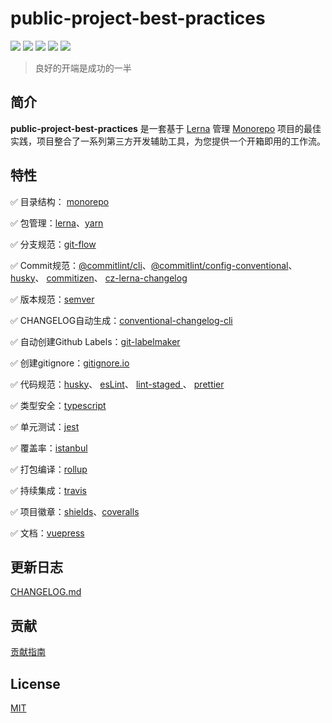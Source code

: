 # public-project-best-practices

[![](https://img.shields.io/node/v/@iworld/hello-cli.svg)](https://www.npmjs.com/package/@iworld/hello-cli)
[![](https://img.shields.io/npm/dt/@iworld/hello-runtime-core.svg)](https://www.npmjs.com/package/@iworld/hello-runtime-core)
[![](https://img.shields.io/npm/l/@iworld/hello-runtime-core.svg)](https://www.npmjs.com/package/@iworld/hello-runtime-core)
[![](https://coveralls.io/repos/github/tutuxxx/public-project-best-practices/badge.svg?branch=master)](https://coveralls.io/github/tutuxxx/public-project-best-practices)
[![](https://img.shields.io/travis/tutuxxx/public-project-best-practices.svg)](https://www.npmjs.com/package/@iworld/hello-cli)

> 良好的开端是成功的一半

## 简介

**public-project-best-practices** 是一套基于 [Lerna](https://lerna.js.org/) 管理 [Monorepo](https://en.wikipedia.org/wiki/Monorepo) 项目的最佳实践，项目整合了一系列第三方开发辅助工具，为您提供一个开箱即用的工作流。

## 特性

✅ 目录结构： [monorepo](https://en.wikipedia.org/wiki/Monorepo)

✅ 包管理：[lerna](https://lerna.js.org/)、[yarn](https://github.com/yarnpkg/yarn)

✅ 分支规范：[git-flow](https://github.com/nvie/gitflow)

✅ Commit规范：[@commitlint/cli](https://github.com/conventional-changelog/commitlint)、[@commitlint/config-conventional](https://www.conventionalcommits.org/zh-cn/v1.0.0-beta.4/#%e7%ba%a6%e5%ae%9a%e5%bc%8f%e6%8f%90%e4%ba%a4%e8%a7%84%e8%8c%83)、 [husky](https://github.com/typicode/husky)、 [commitizen](https://github.com/commitizen/cz-cli)、 [cz-lerna-changelog](https://github.com/atlassian/cz-lerna-changelog)

✅ 版本规范：[semver](https://semver.org/lang/zh-CN/)

✅ CHANGELOG自动生成：[conventional-changelog-cli](https://github.com/conventional-changelog/conventional-changelog)

✅ 自动创建Github Labels：[git-labelmaker](https://github.com/himynameisdave/git-labelmaker)

✅ 创建gitignore：[gitignore.io](https://gitignore.io/)

✅ 代码规范：[husky](https://github.com/typicode/husky)、 [esLint](https://github.com/eslint/eslint)、 [lint-staged ](https://github.com/okonet/lint-staged)、 [prettier](https://github.com/prettier/prettier)

✅ 类型安全：[typescript](https://github.com/microsoft/TypeScript)

✅ 单元测试：[jest](https://github.com/facebook/jest)

✅ 覆盖率：[istanbul](https://github.com/istanbuljs)

✅ 打包编译：[rollup](https://github.com/rollup/rollup)

✅ 持续集成：[travis](https://travis-ci.org/)

✅ 项目徽章：[shields](https://shields.io/)、[coveralls](https://coveralls.io/)

✅ 文档：[vuepress](https://vuepress.vuejs.org/)

## 更新日志

[CHANGELOG.md](./CHANGELOG.md)

## 贡献

[贡献指南](./CONTRIBUTING.md)

## License

[MIT](https://opensource.org/licenses/MIT)
